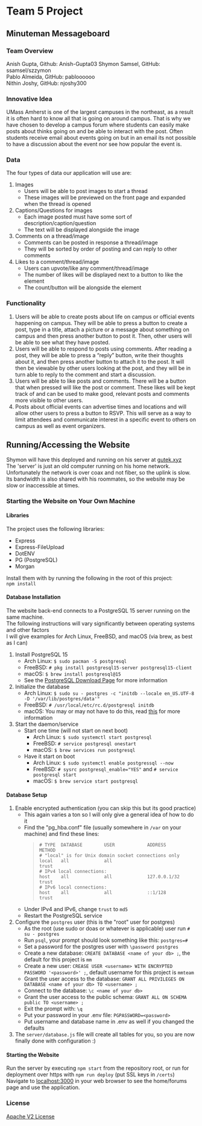 # Team 5 Project

## Minuteman Messageboard ##

### Team Overview ###

Anish Gupta, Github: Anish-Gupta03
Shymon Samsel, GitHub: ssamsel/szzymon  
Pablo Almeida, GitHub: pabloooooo  
Nithin Joshy, GitHub: njoshy300    

### Innovative Idea ###

UMass Amherst is one of the largest campuses in the northeast, 
as a result it is often hard to know all that is going on around campus. 
That is why we have chosen to develop a campus forum where students can 
easily make posts about thinks going on and be able to interact with the post.
Often students receive email about events going on but in an email its not possible
to have a discussion about the event nor see how popular the event is.

### Data ###

The four types of data our application will use are:  
1. Images
    - Users will be able to post images to start a thread
    - These images will be previewed on the front page and expanded when the thread is opened
2. Captions/Questions for images
    - Each image posted must have some sort of description/caption/question
    - The text will be displayed alongside the image
3. Comments on a thread/image
    - Comments can be posted in response a thread/image
    - They will be sorted by order of posting and can reply to other comments
4. Likes to a comment/thread/image  
    - Users can upvote/like any comment/thread/image
    - The number of likes will be displayed next to a button to like the element
    - The count/button will be alongside the element

### Functionality ###
1. Users will be able to create posts about life on campus or official events happening on campus. They will be able to press a button to create a post, type in a title, attach a picture or a message about something on campus and then press another button to post it. Then, other users will be able to see what they have posted.
2. Users will be able to respond to posts using comments. After reading a post, they will be able to press a “reply” button, write their thoughts about it, and then press another button to attach it to the post. It will then be viewable by other users looking at the post, and they will be in turn able to reply to the comment and start a discussion.
3. Users will be able to like posts and comments. There will be a button that when pressed will like the post or comment. These likes will be kept track of and can be used to make good, relevant posts and comments more visible to other users.
4. Posts about official events can advertise times and locations and will allow other users to press a button to RSVP. This will serve as a way to limit attendees and communicate interest in a specific event to others on campus as well as event organizers.

## Running/Accessing the Website ##
Shymon will have this deployed and running on his server at [gutek.xyz](https://gutek.xyz)  
The 'server' is just an old computer running on his home network. 
Unfortunately the network is over coax and not fiber, so the uplink is slow. Its bandwidth is also shared with his roommates, so the website may be slow or inaccessible at times.  
### Starting the Website on Your Own Machine ###
#### Libraries ####
The project uses the following libraries: 
- Express
- Express-FileUpload
- DotENV
- PG (PostgreSQL)   
- Morgan

Install them with by running the following in the root of this project:  
`npm install`  
#### Database Installation ####
The website back-end connects to a PostgreSQL 15 server running on the same machine.  
The following instructions will vary significantly between operating systems and other factors  
I will give examples for Arch Linux, FreeBSD, and macOS (via brew, as best as I can)
1. Install PostgreSQL 15
    - Arch Linux: `$ sudo pacman -S postgresql`
    - FreeBSD: `# pkg install postgresql15-server postgresql15-client`
    - macOS: `$ brew install postgresql@15`
    - See the [PostgreSQL Download Page](https://www.postgresql.org/download/) for more information
2. Initialize the database
    - Arch Linux: `$ sudo su - postgres -c "initdb --locale en_US.UTF-8 -D '/var/lib/postgres/data'"`
    - FreeBSD: `# /usr/local/etc/rc.d/postgresql initdb`
    - macOS: You may or may not have to do this, read [this](https://wiki.postgresql.org/wiki/Homebrew) for more information
3. Start the daemon/service
    - Start one time (will not start on next boot)
        - Arch Linux: `$ sudo systemctl start postgresql`
        - FreeBSD: `# service postgresql onestart`
        - macOS: `$ brew services run postgresql`
    - Have it start on boot
        - Arch Linux: `$ sudo systemctl enable postgressql --now`
        - FreeBSD: `# sysrc postgresql_enable="YES"` and `# service postgresql start`
        - macOS: `$ brew service start postgresql`
#### Database Setup ####
1. Enable encrypted authentication (you can skip this but its good practice)
    - This again varies a ton so I will only give a general idea of how to do it
    - Find the "pg_hba.conf" file (usually somewhere in `/var` on your machine) and find these lines:
        >`# TYPE  DATABASE        USER            ADDRESS                 METHOD`  
        >`# "local" is for Unix domain socket connections only`  
        >`local   all             all                                     trust`  
        >`# IPv4 local connections:`  
        >`host    all             all             127.0.0.1/32            trust`  
        >`# IPv6 local connections:`  
        >`host    all             all             ::1/128                 trust`  
    - Under IPv4 and IPv6, change `trust` to `md5`
    - Restart the PostgreSQL service
2.  Configure the `postgres` user (this is the "root" user for postgres)
    - As the root (use sudo or doas or whatever is applicable) user run `# su - postgres`
    - Run `psql`, your prompt should look something like this: `postgres=# `
    - Set a password for the postgres user with `\password postgres`
    - Create a new database: `CREATE DATABASE <name of your db> ;`, the default for this project is `mm`
    - Create a new user: `CREASE USER <username> WITH ENCRYPTED PASSWORD '<password>' ;`, default username for this project is `mmteam`
    - Grant the user access to the database: `GRANT ALL PRIVILEGES ON DATABASE <name of your db> TO <username> ;`
    - Connect to the database: `\c <name of your db>`
    - Grant the user access to the public schema: `GRANT ALL ON SCHEMA public TO <username> ;`
    - Exit the prompt with: `\q`
    - Put your password in your .env file: `PGPASSWORD=<password>`
    - Put username and database name in .env as well if you changed the defaults
3. The `server/database.js` file will create all tables for you, so you are now finally done with configuration :)
#### Starting the Website ####
Run the server by executing `npm start` from the repository root, 
or run for deployment over https with `npm run deploy`  (put SSL keys in `/certs`)   
Navigate to [localhost:3000](http://localhost:3000) in your web browser to see the home/forums page and use the application.  
### License ###

[Apache V2 License](https://opensource.org/license/apache-2-0/)
